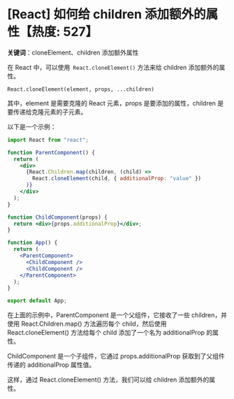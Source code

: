 # [React] 如何给 children 添加额外的属性【热度: 527】

**关键词**：cloneElement、children 添加额外属性

在 React 中，可以使用` React.cloneElement()` 方法来给 children 添加额外的属性。

`React.cloneElement(element, props, ...children)`

其中，element 是需要克隆的 React 元素，props 是要添加的属性，children 是要传递给克隆元素的子元素。

以下是一个示例：

```jsx
import React from "react";

function ParentComponent() {
  return (
    <div>
      {React.Children.map(children, (child) =>
        React.cloneElement(child, { additionalProp: "value" })
      )}
    </div>
  );
}

function ChildComponent(props) {
  return <div>{props.additionalProp}</div>;
}

function App() {
  return (
    <ParentComponent>
      <ChildComponent />
      <ChildComponent />
    </ParentComponent>
  );
}

export default App;
```

在上面的示例中，ParentComponent 是一个父组件，它接收了一些 children，并使用 React.Children.map() 方法遍历每个 child，然后使用 React.cloneElement() 方法给每个 child 添加了一个名为 additionalProp 的属性。

ChildComponent 是一个子组件，它通过 props.additionalProp 获取到了父组件传递的 additionalProp 属性值。

这样，通过 React.cloneElement() 方法，我们可以给 children 添加额外的属性。